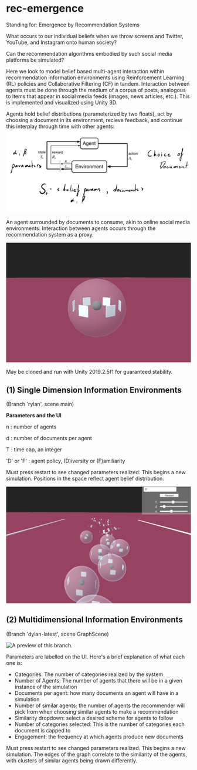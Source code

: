 # rec-emergence
Standing for: Emergence by Recommendation Systems

What occurs to our individual beliefs when we throw screens and Twitter, YouTube, and Instagram onto human society? 

Can the recommendation algorithms embodied by such social media platforms be simulated? 

Here we look to model belief based multi-agent interaction within recommendation information environments using Reinforcement Learning (RL) policies and Collaborative Filtering (CF) in tandem. Interaction between agents must be done through the medium of a corpus of posts, analogous to items that appear in social media feeds (images, news articles, etc.). This is implemented and visualized using Unity 3D. 


Agents hold belief distributions (parameterized by two floats), act by choosing a document in its environment, recieve feedback, and continue this interplay through time with other agents: 
![MDP](mdp.png)

An agent surrounded by documents to consume, akin to online social media environments. Interaction between agents occurs through the recommendation system as a proxy.

![Agent](AgentSide.PNG)

May be cloned and run with Unity 2019.2.5f1 for guaranteed stability.

## (1) Single Dimension Information Environments
(Branch 'rylan', scene main)

**Parameters and the UI**

n :  number of agents

d :  number of documents per agent 

T :  time cap, an integer

'D' or 'F' : agent policy, (D)iversity or (F)amiliarity

Must press restart to see changed parameters realized. This begins a new simulation. Positions in the space reflect agent belief distribution.

![UI](ui.PNG)



## (2) Multidimensional Information Environments
(Branch 'dylan-latest', scene GraphScene)

![A preview of this branch.](https://imgur.com/sOs8HMa)

Parameters are labelled on the UI. Here's a brief explanation of what each one is: 

- Categories: The number of categories realized by the system
- Number of Agents: The number of agents that there will be in a given instance of the simulation
- Documents per agent: how many documents an agent will have in a simulation
- Number of similar agents: the number of agents the recommender will pick from when choosing similar agents to make a recommendation
- Similarity dropdown: select a desired scheme for agents to follow
- Number of categories selected: This is the number of categories each document is capped to
- Engagement: the frequency at which agents produce new documents

Must press restart to see changed parameters realized. This begins a new simulation. The edges of the graph correlate to the similarity of the agents, with  clusters of similar agents being drawn differently. 




